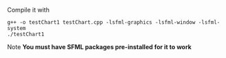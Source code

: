 Compile it with

````````
g++ -o testChart1 testChart.cpp -lsfml-graphics -lsfml-window -lsfml-system
./testChart1
````````
Note **You must have SFML packages pre-installed for it to work**
